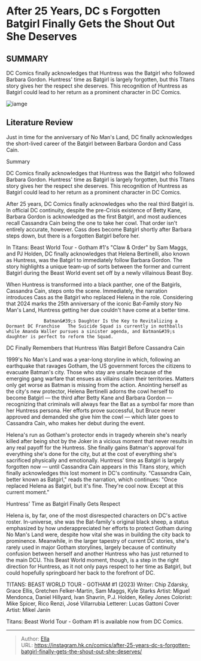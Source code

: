 # After 25 Years, DC s Forgotten Batgirl Finally Gets the Shout Out She Deserves


## SUMMARY 



  DC Comics finally acknowledges that Huntress was the Batgirl who followed Barbara Gordon.   Huntress&#39; time as Batgirl is largely forgotten, but this Titans story gives her the respect she deserves.   This recognition of Huntress as Batgirl could lead to her return as a prominent character in DC Comics.  

![iamge](https://static1.srcdn.com/wordpress/wp-content/uploads/2024/01/helena-bertinelli-batgirl.jpeg)

## Literature Review

Just in time for the anniversary of No Man&#39;s Land, DC finally acknowledges the short-lived career of the Batgirl between Barbara Gordon and Cass Cain.





Summary

  DC Comics finally acknowledges that Huntress was the Batgirl who followed Barbara Gordon.   Huntress&#39; time as Batgirl is largely forgotten, but this Titans story gives her the respect she deserves.   This recognition of Huntress as Batgirl could lead to her return as a prominent character in DC Comics.  







After 25 years, DC Comics finally acknowledges who the real third Batgirl is. In official DC continuity, despite the pre-Crisis existence of Betty Kane, Barbara Gordon is acknowledged as the first Batgirl, and most audiences recall Cassandra Cain being the one to take her cowl. That order isn&#39;t entirely accurate, however. Cass does become Batgirl shortly after Barbara steps down, but there is a forgotten Batgirl before her.

In Titans: Beast World Tour - Gotham #1&#39;s &#34;Claw &amp; Order&#34; by Sam Maggs, and PJ Holden, DC finally acknowledges that Helena Bertinelli, also known as Huntress, was the Batgirl to immediately follow Barbara Gordon. The story highlights a unique team-up of sorts between the former and current Batgirl during the Beast World event set off by a newly villainous Beast Boy.

          




When Huntress is transformed into a black panther, one of the Batgirls, Cassandra Cain, steps onto the scene. Immediately, the narration introduces Cass as the Batgirl who replaced Helena in the role. Considering that 2024 marks the 25th anniversary of the iconic Bat-Family story No Man&#39;s Land, Huntress getting her due couldn&#39;t have come at a better time.

                  Batman&#39;s Daughter Is the Key to Revitalizing a Dormant DC Franchise   The Suicide Squad is currently in mothballs while Amanda Waller pursues a sinister agenda, and Batman&#39;s daughter is perfect to reform the Squad.   


 DC Finally Remembers that Huntress Was Batgirl Before Cassandra Cain 


          

1999&#39;s No Man&#39;s Land was a year-long storyline in which, following an earthquake that ravages Gotham, the US government forces the citizens to evacuate Batman&#39;s city. Those who stay are unsafe because of the emerging gang warfare that ensues as villains claim their territories. Matters only get worse as Batman is missing from the action. Anointing herself as the city&#39;s new protector, Helena Bertinelli adorns the cowl herself to become Batgirl — the third after Betty Kane and Barbara Gordon — recognizing that criminals will always fear the Bat as a symbol far more than her Huntress persona. Her efforts prove successful, but Bruce never approved and demanded she give him the cowl — which later goes to Cassandra Cain, who makes her debut during the event.




Helena&#39;s run as Gotham&#39;s protector ends in tragedy wherein she&#39;s nearly killed after being shot by the Joker in a vicious moment that never results in any real payoff for the Huntress. She finally gains Batman&#39;s approval for everything she&#39;s done for the city, but at the cost of everything she&#39;s sacrificed physically and emotionally. Huntress&#39; time as Batgirl is largely forgotten now — until Cassandra Cain appears in this Titans story, which finally acknowledges this lost moment in DC&#39;s continuity. &#34;Cassandra Cain, better known as Batgirl,&#34; reads the narration, which continues: &#34;Once replaced Helena as Batgirl, but it&#39;s fine. They&#39;re cool now. Except at this current moment.&#34;



 Huntress&#39; Time as Batgirl Finally Gets Respect 


          

Helena is, by far, one of the most disrespected characters on DC&#39;s active roster. In-universe, she was the Bat-family&#39;s original black sheep, a status emphasized by how underappreciated her efforts to protect Gotham during No Man&#39;s Land were, despite how vital she was in building the city back to prominence. Meanwhile, in the larger tapestry of current DC stories, she&#39;s rarely used in major Gotham storylines, largely because of continuity confusion between herself and another Huntress who has just returned to the main DCU. This Beast World moment, though, is a step in the right direction for Huntress, as it not only pays respect to her time as Batgirl, but could hopefully springboard her back to the forefront of DC.




 TITANS: BEAST WORLD TOUR - GOTHAM #1 (2023)                  Writer: Chip Zdarsky, Grace Ellis, Gretchen Felker-Martin, Sam Maggs, Kyle Starks   Artist: Miguel Mendonca, Daniel Hillyard, Ivan Shavrin, P.J. Holden, Kelley Jones   Colorist: Mike Spicer, Rico Renzi, José Villarrubia   Letterer: Lucas Gattoni   Cover Artist: Mikel Janín      



Titans: Beast World Tour - Gotham #1 is available now from DC Comics.



---

> Author: [Ella](https://instagram.hk.cn/)  
> URL: https://instagram.hk.cn/comics/after-25-years-dc-s-forgotten-batgirl-finally-gets-the-shout-out-she-deserves/  

